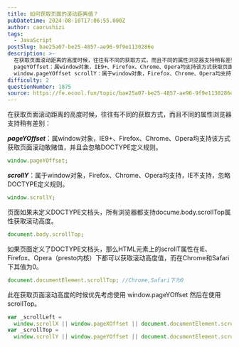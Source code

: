 ```yaml
---
title: 如何获取页面的滚动距离值？
pubDatetime: 2024-08-10T17:06:55.000Z
author: caorushizi
tags:
  - JavaScript
postSlug: bae25a07-be25-4857-ae96-9f9e1130286e
description: >-
  在获取页面滚动距离的高度时候，往往有不同的获取方式，而且不同的属性浏览器支持稍有差别：
  pageYOffset：属window对象，IE9+、Firefox、Chrome、Opera均支持该方式获取页面滚动敢赌值，并且会忽略DOCTYPE定义规则。
  window.pageYOffset scrollY：属于window对象，Firefox、Chrome、Opera均支持，IE不支持，忽略DOCTY
difficulty: 2
questionNumber: 1875
source: https://fe.ecool.fun/topic/bae25a07-be25-4857-ae96-9f9e1130286e
---
```


在获取页面滚动距离的高度时候，往往有不同的获取方式，而且不同的属性浏览器支持稍有差别：

_**pageYOffset**_：属window对象，IE9+、Firefox、Chrome、Opera均支持该方式获取页面滚动敢赌值，并且会忽略DOCTYPE定义规则。

```javascript
window.pageYOffset;
```

_**scrollY**_：属于window对象，Firefox、Chrome、Opera均支持，IE不支持，忽略DOCTYPE定义规则。

```javascript
window.scrollY;
```

页面如果未定义DOCTYPE文档头，所有浏览器都支持docume.body.scrollTop属性获取滚动高度。

```javascript
document.body.scrollTop;
```

如果页面定义了DOCTYPE文档头，那么HTML元素上的scrollT属性在IE、Firefox、Opera（presto内核）下都可以获取滚动高度值，而在Chrome和Safari下其值为0。

```javascript
document.documentElement.scrollTop; //Chrome,Safari下为0
```

此在获取页面滚动高度的时候优先考虑使用 window.pageYOffset 然后在使用scrollTop。

```javascript
var _scrollLeft =
  window.scrollX || window.pageXOffset || document.documentElement.scrollLeft;
var _scrollTop =
  window.scrollY || window.pageYOffset || document.documentElement.scrollTop;
```
